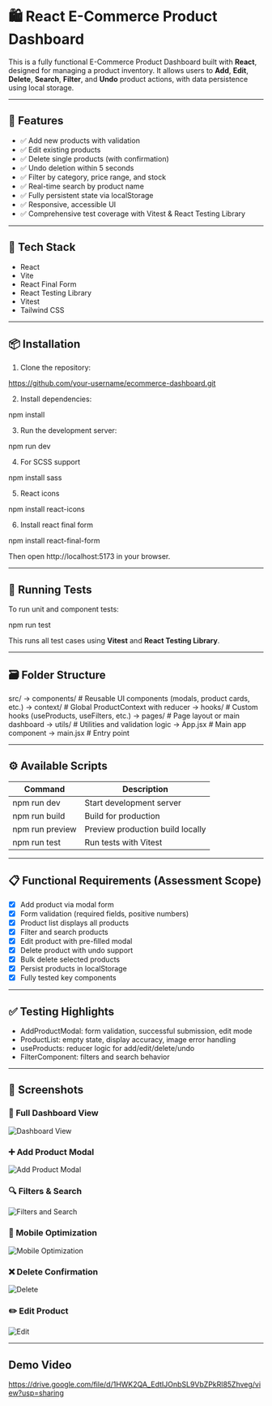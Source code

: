 # 🛍️ React E-Commerce Product Dashboard

This is a fully functional E-Commerce Product Dashboard built with **React**, designed for managing a product inventory. It allows users to **Add**, **Edit**, **Delete**, **Search**, **Filter**, and **Undo** product actions, with data persistence using local storage.

---

## 🚀 Features

- ✅ Add new products with validation
- ✅ Edit existing products
- ✅ Delete single products (with confirmation)
- ✅ Undo deletion within 5 seconds
- ✅ Filter by category, price range, and stock
- ✅ Real-time search by product name
- ✅ Fully persistent state via localStorage
- ✅ Responsive, accessible UI
- ✅ Comprehensive test coverage with Vitest & React Testing Library

---

## 🧱 Tech Stack

- React
- Vite
- React Final Form
- React Testing Library
- Vitest
- Tailwind CSS

---

## 📦 Installation

1. Clone the repository:

https://github.com/your-username/ecommerce-dashboard.git

2. Install dependencies:

npm install

3. Run the development server:

npm run dev

4. For SCSS support

npm install sass

5. React icons

npm install react-icons

6. Install react final form

npm install react-final-form

Then open http://localhost:5173 in your browser.

---

## 🧪 Running Tests

To run unit and component tests:

npm run test

This runs all test cases using **Vitest** and **React Testing Library**.

---

## 🗃️ Folder Structure

src/
-> components/    # Reusable UI components (modals, product cards, etc.)
-> context/       # Global ProductContext with reducer
-> hooks/         # Custom hooks (useProducts, useFilters, etc.)
-> pages/         # Page layout or main dashboard
-> utils/         # Utilities and validation logic
-> App.jsx        # Main app component
-> main.jsx       # Entry point

---

## ⚙️ Available Scripts

| Command         | Description                      |
| --------------- | -------------------------------- |
| npm run dev     | Start development server         |
| npm run build   | Build for production             |
| npm run preview | Preview production build locally |
| npm run test    | Run tests with Vitest            |

---

## 📋 Functional Requirements (Assessment Scope)

- [x] Add product via modal form
- [x] Form validation (required fields, positive numbers)
- [x] Product list displays all products
- [x] Filter and search products
- [x] Edit product with pre-filled modal
- [x] Delete product with undo support
- [x] Bulk delete selected products
- [x] Persist products in localStorage
- [x] Fully tested key components

---

## ✅ Testing Highlights

- AddProductModal: form validation, successful submission, edit mode
- ProductList: empty state, display accuracy, image error handling
- useProducts: reducer logic for add/edit/delete/undo
- FilterComponent: filters and search behavior

---

## 📸 Screenshots

### 🧩 Full Dashboard View

![Dashboard View](public/1.png)

### ➕ Add Product Modal

![Add Product Modal](public/2.png)

### 🔍 Filters & Search

![Filters and Search](public/3.png)

### 📱 Mobile Optimization

![Mobile Optimization](public/4.png)

### ❌ Delete Confirmation

![Delete](public/5.png)

### ✏️ Edit Product

![Edit](public/6.png)

---

## Demo Video

https://drive.google.com/file/d/1HWK2QA_EdtIJOnbSL9VbZPkRl85Zhveg/view?usp=sharing

